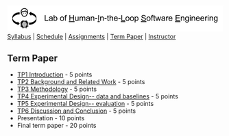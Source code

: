 [<img width=900 src="../img/title.png?raw=yes">](../README.md)   
[Syllabus](../README.md) |
[Schedule](../schedule.md) |
[Assignments](../assignments/README.md) |
[Term Paper](README.md) |
[Instructor](http://zhe-yu.github.io) 

## Term Paper
- [TP1 Introduction](TP1.md)  - 5 points
- [TP2 Background and Related Work](TP2.md) - 5 points
- [TP3 Methodology](TP3.md) - 5 points
- [TP4 Experimental Design-- data and baselines](TP4.md) - 5 points
- [TP5 Experimental Design-- evaluation](TP5.md) - 5 points
- [TP6 Discussion and Conclusion](TP6.md) - 5 points
- Presentation - 10 points
- Final term paper - 20 points
